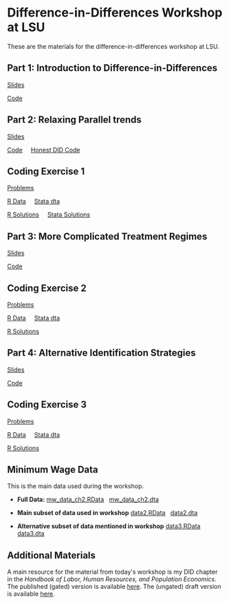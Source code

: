 # Difference-in-Differences Workshop at LSU

These are the materials for the difference-in-differences workshop at LSU.

## Part 1: Introduction to Difference-in-Differences

[Slides](DID-Introduction.html)

[Code](DID-Introduction.R)


## Part 2: Relaxing Parallel trends

[Slides](Relaxing-Parallel-Trends.html)

[Code](Relaxing-Parallel-Trends.R) &nbsp; &nbsp; [Honest DID Code](honest_did.R)


## Coding Exercise 1

[Problems](Exercises/Exercise-1/exercise1.html)

[R Data](Exercises/Exercise-1/job_displacement_data.RData) &nbsp; &nbsp; [Stata dta](Exercises/Exercise-1/job_displacement_data.dta)

[R Solutions](Exercises/Exercise-1/exercise1_sol.html) &nbsp; &nbsp; [Stata Solutions](Exercises/Exercise-1/exercise1_sol_stata.html)

## Part 3: More Complicated Treatment Regimes

[Slides](More-Complicated-Treatment-Regimes.html)

[Code](More-Complicated-Treatment-Regimes.R)

## Coding Exercise 2

[Problems](Exercises/Exercise-2/exercise2a.html)

[R Data](Exercises/Exercise-2/medicare1.RData) &nbsp; &nbsp; [Stata dta](Exercises/Exercise-2/medicare1.dta)

[R Solutions](Exercises/Exercise-2/exercise2a_sol.html) 

## Part 4: Alternative Identification Strategies

[Slides](Alternative-Identification-Strategies.html)

[Code](Alternative-Identification-Strategies.R)

## Coding Exercise 3

[Problems](Exercises/Exercise-2/exercise2b.html)

[R Data](Exercises/Exercise-2/medicare1.RData) &nbsp; &nbsp; [Stata dta](Exercises/Exercise-2/medicare1.dta)

[R Solutions](Exercises/Exercise-2/exercise2b_sol.html)

## Minimum Wage Data

This is the main data used during the workshop.

* **Full Data:** [mw_data_ch2.RData](mw_data_ch2.RData) &nbsp; [mw_data_ch2.dta](mw_data_ch2.dta)

* **Main subset of data used in workshop** [data2.RData](data2.RData) &nbsp; [data2.dta](data2.dta)

* **Alternative subset of data mentioned in workshop** [data3.RData](data3.RData) &nbsp; [data3.dta](data3.dta)

## Additional Materials

A main resource for the material from today's workshop is my DID chapter in the *Handbook of Labor, Human Resources, and Population Economics*.  The published (gated) version is available [here](https://link.springer.com/referenceworkentry/10.1007/978-3-319-57365-6_352-1).   The (ungated) draft version is available [here](https://bcallaway11.github.io/files/Callaway-Chapter-2022/main.pdf).

